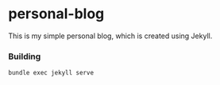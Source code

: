 # personal-blog
This is my simple personal blog, which is created using Jekyll.

### Building
```
bundle exec jekyll serve
```
